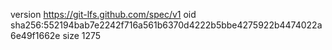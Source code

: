 version https://git-lfs.github.com/spec/v1
oid sha256:552194bab7e2242f716a561b6370d4222b5bbe4275922b4474022a6e49f1662e
size 1275
